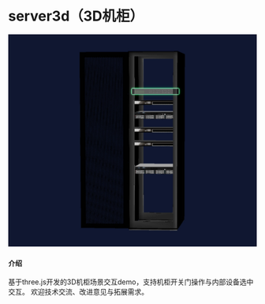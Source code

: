 # server3d（3D机柜）
![img.png](img.png)


#### 介绍
基于three.js开发的3D机柜场景交互demo，支持机柜开关门操作与内部设备选中交互。
欢迎技术交流、改进意见与拓展需求。
